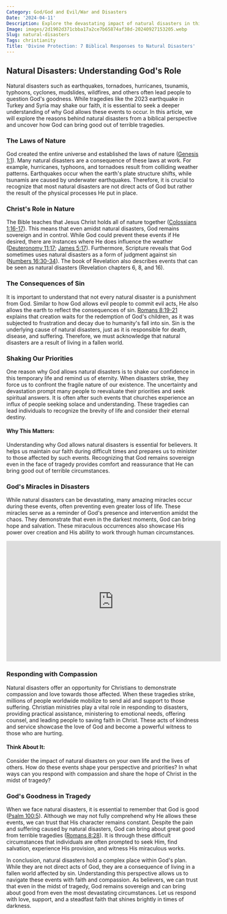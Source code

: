 ```yaml
---
Category: God/God and Evil/War and Disasters
Date: '2024-04-11'
Description: Explore the devastating impact of natural disasters in this insightful article. Learn about their causes, consequences, and ways to mitigate their effects.
Image: images/2d1902d371cbba17a2ce7b65874af38d-20240927153205.webp
Slug: natural-disasters
Tags: christianity
Title: 'Divine Protection: 7 Biblical Responses to Natural Disasters'
---
```


## Natural Disasters: Understanding God's Role

Natural disasters such as earthquakes, tornadoes, hurricanes, tsunamis, typhoons, cyclones, mudslides, wildfires, and others often lead people to question God's goodness. While tragedies like the 2023 earthquake in Turkey and Syria may shake our faith, it is essential to seek a deeper understanding of why God allows these events to occur. In this article, we will explore the reasons behind natural disasters from a biblical perspective and uncover how God can bring good out of terrible tragedies.

### The Laws of Nature
God created the entire universe and established the laws of nature ([Genesis 1:1](https://www.bibleref.com/Genesis/1/Genesis-1-1.html)). Many natural disasters are a consequence of these laws at work. For example, hurricanes, typhoons, and tornadoes result from colliding weather patterns. Earthquakes occur when the earth's plate structure shifts, while tsunamis are caused by underwater earthquakes. Therefore, it is crucial to recognize that most natural disasters are not direct acts of God but rather the result of the physical processes He put in place.

### Christ's Role in Nature
The Bible teaches that Jesus Christ holds all of nature together ([Colossians 1:16-17](https://www.bibleref.com/Colossians/1/Colossians-1-16.html)). This means that even amidst natural disasters, God remains sovereign and in control. While God could prevent these events if He desired, there are instances where He does influence the weather ([Deuteronomy 11:17](https://www.bibleref.com/Deuteronomy/11/Deuteronomy-11-17.html); [James 5:17](https://www.bibleref.com/James/5/James-5-17.html)). Furthermore, Scripture reveals that God sometimes uses natural disasters as a form of judgment against sin ([Numbers 16:30-34](https://www.bibleref.com/Numbers/16/Numbers-16-30.html)). The book of Revelation also describes events that can be seen as natural disasters (Revelation chapters 6, 8, and 16).

### The Consequences of Sin
It is important to understand that not every natural disaster is a punishment from God. Similar to how God allows evil people to commit evil acts, He also allows the earth to reflect the consequences of sin. [Romans 8:19-21](https://www.bibleref.com/Romans/8/Romans-8-19.html) explains that creation waits for the redemption of God's children, as it was subjected to frustration and decay due to humanity's fall into sin. Sin is the underlying cause of natural disasters, just as it is responsible for death, disease, and suffering. Therefore, we must acknowledge that natural disasters are a result of living in a fallen world.

### Shaking Our Priorities
One reason why God allows natural disasters is to shake our confidence in this temporary life and remind us of eternity. When disasters strike, they force us to confront the fragile nature of our existence. The uncertainty and devastation prompt many people to reevaluate their priorities and seek spiritual answers. It is often after such events that churches experience an influx of people seeking solace and understanding. These tragedies can lead individuals to recognize the brevity of life and consider their eternal destiny.

#### Why This Matters:
Understanding why God allows natural disasters is essential for believers. It helps us maintain our faith during difficult times and prepares us to minister to those affected by such events. Recognizing that God remains sovereign even in the face of tragedy provides comfort and reassurance that He can bring good out of terrible circumstances.

### God's Miracles in Disasters
While natural disasters can be devastating, many amazing miracles occur during these events, often preventing even greater loss of life. These miracles serve as a reminder of God's presence and intervention amidst the chaos. They demonstrate that even in the darkest moments, God can bring hope and salvation. These miraculous occurrences also showcase His power over creation and His ability to work through human circumstances.


<iframe width="560" height="315" src="https://www.youtube.com/embed/X4ZF9OwY4YM" frameborder="0" allow="autoplay; encrypted-media" allowfullscreen></iframe>


### Responding with Compassion
Natural disasters offer an opportunity for Christians to demonstrate compassion and love towards those affected. When these tragedies strike, millions of people worldwide mobilize to send aid and support to those suffering. Christian ministries play a vital role in responding to disasters, providing practical assistance, ministering to emotional needs, offering counsel, and leading people to saving faith in Christ. These acts of kindness and service showcase the love of God and become a powerful witness to those who are hurting.

#### Think About It:
Consider the impact of natural disasters on your own life and the lives of others. How do these events shape your perspective and priorities? In what ways can you respond with compassion and share the hope of Christ in the midst of tragedy?

### God's Goodness in Tragedy
When we face natural disasters, it is essential to remember that God is good ([Psalm 100:5](https://www.bibleref.com/Psalm/100/Psalm-100-5.html)). Although we may not fully comprehend why He allows these events, we can trust that His character remains constant. Despite the pain and suffering caused by natural disasters, God can bring about great good from terrible tragedies ([Romans 8:28](https://www.bibleref.com/Romans/8/Romans-8-28.html)). It is through these difficult circumstances that individuals are often prompted to seek Him, find salvation, experience His provision, and witness His miraculous works.

In conclusion, natural disasters hold a complex place within God's plan. While they are not direct acts of God, they are a consequence of living in a fallen world affected by sin. Understanding this perspective allows us to navigate these events with faith and compassion. As believers, we can trust that even in the midst of tragedy, God remains sovereign and can bring about good from even the most devastating circumstances. Let us respond with love, support, and a steadfast faith that shines brightly in times of darkness.